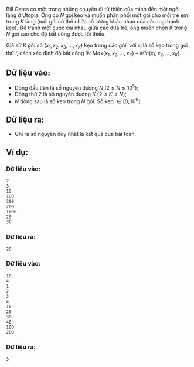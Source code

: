 Bill Gates có một trong những chuyến đi từ thiện của mình đến một ngôi làng ở Utopia. Ông có $N$ gói kẹo và muốn phân phối một gói cho mỗi trẻ em trong $K$ làng (mỗi gói có thể chứa số lượng khác nhau của các loại bánh kẹo). Để tránh một cuộc cãi nhau giữa các đứa trẻ, ông muốn chọn $K$ trong $N$ gói sao cho độ bất công được tối thiểu.

Giả sử $K$ gói có $(x_1, x_2, x_3, …, x_K)$ kẹo trong các gói, với $x_i$ là số kẹo trong gói thứ $i$, cách xác định độ bất công là:
$Max(x_1,x_2,…,x_K)-Min(x_1,x_2,…,x_K)$.

## Dữ liệu vào:
- Dòng đầu tiên là số nguyên dương $N\ (2≤N≤10^5)$;
- Dòng thứ $2$ là số nguyên dương $K\ (2≤K≤N)$;
- $N$ dòng sau là số kẹo trong $N$ gói. Số kẹo $∈[0;10^9]$.

## Dữ liệu ra:
- Ghi ra số nguyên duy nhất là kết quả của bài toán.

## Ví dụ:
### Dữ liệu vào:
```
7
3
10
100
300
200
1000
20
30
```

### Dữ liệu ra:
```
20
```

### Dữ liệu vào:
```
10
4
1
2
3
4
10
20
30
40
100
200
```

### Dữ liệu ra:
```
3
```